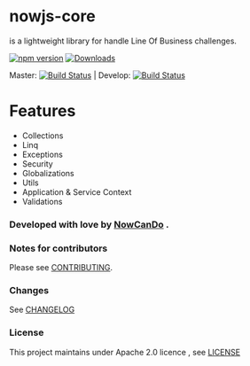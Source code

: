 # **nowjs-core** 
is a lightweight library for handle Line Of Business challenges.
 
 [![npm version](https://badge.fury.io/js/nowjs-core.svg)](https://www.npmjs.com/package/nowjs-core)
 [![Downloads](https://img.shields.io/npm/dm/nowjs-core.svg)](https://www.npmjs.com/package/nowjs-core)
  
 Master: [![Build Status](https://travis-ci.org/nowcando/nowjs-core.svg?branch=master)](https://travis-ci.org/nowcando/nowjs-core) |  Develop: [![Build Status](https://travis-ci.org/nowcando/nowjs-core.svg?branch=develop)](https://travis-ci.org/nowcando/nowjs-core)

 # Features
 
 - Collections
 - Linq
 - Exceptions
 - Security
 - Globalizations
 - Utils
 - Application & Service Context
 - Validations
 

### Developed with love by [NowCanDo](http://www.nowcando.com)  .


### Notes for contributors

Please see [CONTRIBUTING](./CONTRIBUTING.md).

### Changes

See [CHANGELOG](./CHANGELOG.md)
   
### License   
This project maintains under Apache 2.0 licence , see [LICENSE](./LICENSE.md) 